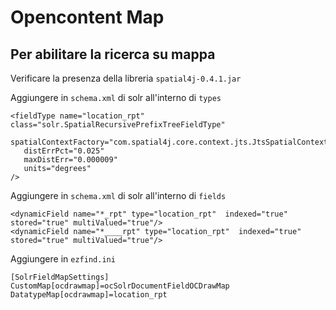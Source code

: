# Opencontent Map

## Per abilitare la ricerca su mappa

Verificare la presenza della libreria `spatial4j-0.4.1.jar` 

Aggiungere in `schema.xml` di solr all'interno di `types`

```
<fieldType name="location_rpt"   class="solr.SpatialRecursivePrefixTreeFieldType"
   spatialContextFactory="com.spatial4j.core.context.jts.JtsSpatialContextFactory"
   distErrPct="0.025"
   maxDistErr="0.000009"
   units="degrees"
/>
```

Aggiungere in `schema.xml` di solr all'interno di `fields`

```
<dynamicField name="*_rpt" type="location_rpt"  indexed="true"  stored="true" multiValued="true"/>
<dynamicField name="*____rpt" type="location_rpt"  indexed="true" stored="true" multiValued="true"/>
```

Aggiungere in `ezfind.ini`

```
[SolrFieldMapSettings]
CustomMap[ocdrawmap]=ocSolrDocumentFieldOCDrawMap
DatatypeMap[ocdrawmap]=location_rpt
```
